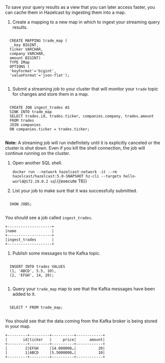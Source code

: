 To save your query results as a view that you can later access faster, you can cache them in Hazelcast by ingesting them into a map.

1. Create a mapping to a new map in which to ingest your streaming query results.

  <code class="execute T5" title="Run command">
  CREATE MAPPING trade_map (
  __key BIGINT,
  ticker VARCHAR,
  company VARCHAR,
  amount BIGINT)
  TYPE IMap
  OPTIONS (
  'keyFormat'='bigint',
  'valueFormat'='json-flat');
  </code>

1. Submit a streaming job to your cluster that will monitor your `trade` topic for changes and store them in a map.

  <code class="execute T5" title="Run command">
  CREATE JOB ingest_trades AS
  SINK INTO trade_map
  SELECT trades.id, trades.ticker, companies.company, trades.amount
  FROM trades
  JOIN companies
  ON companies.ticker = trades.ticker;
  </code>

  **Note:** A streaming job will run indefinitely until it is explicitly canceled or the cluster is shut down. Even if you kill the shell connection, the job will continue running on the cluster.

1. Open another SQL shell.

    `docker run --network hazelcast-network -it --rm hazelcast/hazelcast:5.0-SNAPSHOT hz-cli --targets hello-world@172.19.0.2 sql`{{execute T6}}

1. List your job to make sure that it was successfully submitted.

  <code class="execute T6" title="Run command">
  SHOW JOBS;
  </code>

  You should see a job called `ingest_trades`.

  ```
  +--------------------+
  |name                |
  +--------------------+
  |ingest_trades       |
  +--------------------+
  ```

1. Publish some messages to the Kafka topic.

  <code class="execute T6" title="Run command">
  INSERT INTO trades VALUES
  (1, 'ABCD', 5.5, 10),
  (2, 'EFGH', 14, 20);
  </code>

1. Query your `trade_map` map to see that the Kafka messages have been added to it.

  <code class="execute T6" title="Run command">
  SELECT * FROM trade_map;
  </code>

  You should see that the data coming from the Kafka broker is being stored in your map.

  ```
  +---------+---------+----------+------------+
  |       id|ticker   |     price|      amount|
  +---------+---------+----------+------------+
  |        2|EFGH     |14.000000…|          20|
  |        1|ABCD     |5.5000000…|          10|
  +---------+---------+----------+------------+
  ```